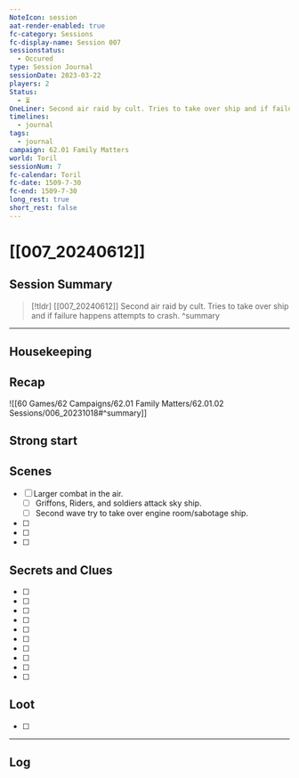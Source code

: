 ```yaml
---
NoteIcon: session
aat-render-enabled: true
fc-category: Sessions
fc-display-name: Session 007
sessionstatus:
  - Occured
type: Session Journal
sessionDate: 2023-03-22
players: 2
Status:
  - ⏳
OneLiner: Second air raid by cult. Tries to take over ship and if failure happens attempts to crash.
timelines:
  - journal
tags:
  - journal
campaign: 62.01 Family Matters
world: Toril
sessionNum: 7
fc-calendar: Toril
fc-date: 1509-7-30
fc-end: 1509-7-30
long_rest: true
short_rest: false
---
```

# [[007_20240612]]

## Session Summary

> [!tldr] [[007_20240612]]
> Second air raid by cult. Tries to take over ship and if failure happens attempts to crash.
>  ^summary

---

## Housekeeping



## Recap

![[60 Games/62 Campaigns/62.01 Family Matters/62.01.02 Sessions/006_20231018#^summary]]

## Strong start

> 

## Scenes

- [ ] Larger combat in the air.
	- [ ] Griffons, Riders, and soldiers attack sky ship.
	- [ ] Second wave try to take over engine room/sabotage ship.
- [ ] 
- [ ] 
- [ ] 

## Secrets and Clues

- [ ] 
- [ ] 
- [ ] 
- [ ] 
- [ ] 
- [ ] 
- [ ] 
- [ ] 
- [ ] 
- [ ] 

## Loot

- [ ] 

---

## Log

